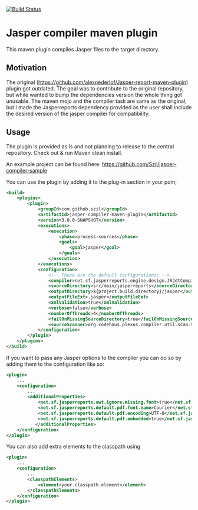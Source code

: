 [![Build Status](https://travis-ci.org/Szil/Jasper-report-maven-plugin.svg?branch=master)](https://travis-ci.org/Szil/Jasper-report-maven-plugin)

Jasper compiler maven plugin
=============

This maven plugin compiles Jasper files to the target directory.

Motivation
----------
The original (https://github.com/alexnederlof/Jasper-report-maven-plugin) plugin got outdated. The goal was to contribute to the original repository, but while wanted to bump
the dependencies version the whole thing got unusable. The maven mojo and the compiler task are same as the original, but I made the Jasperreports dependency provided as
the user shall include the desired version of the jasper compiler for compatibility.


Usage
-----

The plugin is provided as is and not planning to release to the central repository.
Check out & run Maven clean install.

An example project can be found here:
https://github.com/Szil/jasper-compiler-sample

You can use the plugin by adding it to the plug-in section in your pom;

```xml
<build>
	<plugins>
		<plugin>
			<groupId>com.github.szil</groupId>
			<artifactId>jasper-compiler-maven-plugin</artifactId>
			<version>3.0.0-SNAPSHOT</version>
			<executions>
				<execution>
					<phase>process-sources</phase>
	   				<goals>
	      				<goal>jasper</goal>
	   				</goals>
	   			</execution>
			</executions>
			<configuration>
				<!-- These are the default configurations: -->
				<compiler>net.sf.jasperreports.engine.design.JRJdtCompiler</compiler>
				<sourceDirectory>src/main/jasperreports</sourceDirectory>
				<outputDirectory>${project.build.directory}/jasper</outputDirectory>
				<outputFileExt>.jasper</outputFileExt>
				<xmlValidation>true</xmlValidation>
				<verbose>false</verbose>
				<numberOfThreads>4</numberOfThreads>
				<failOnMissingSourceDirectory>true</failOnMissingSourceDirectory>
				<sourceScanner>org.codehaus.plexus.compiler.util.scan.StaleSourceScanner</sourceScanner>
			</configuration>
		</plugin>
	</plugins>
</build>
```

If you want to pass any Jasper options to the compiler you can do so by adding them to the configuration like so:

```xml
<plugin>
	...
	<configuration>
		...
		<additionalProperties>
			<net.sf.jasperreports.awt.ignore.missing.font>true</net.sf.jasperreports.awt.ignore.missing.font>
			<net.sf.jasperreports.default.pdf.font.name>Courier</net.sf.jasperreports.default.pdf.font.name>
			<net.sf.jasperreports.default.pdf.encoding>UTF-8</net.sf.jasperreports.default.pdf.encoding>
			<net.sf.jasperreports.default.pdf.embedded>true</net.sf.jasperreports.default.pdf.embedded>
           </additionalProperties>
	</configuration>
</plugin>
```

You can also add extra elements to the classpath using

```xml
<plugin>
	...
	<configuration>
		...
		<classpathElements>
			<element>your.classpath.element</element>
        </classpathElements>
	</configuration>
</plugin>
```
